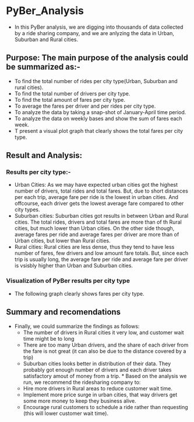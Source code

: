 # PyBer_Analysis
* In this PyBer analysis, we are digging into thousands of data collected by a ride sharing company, and we are anlyzing the data in Urban, Suburban and Rural cities. 
## Purpose: The main purpose of the analysis could be summarized as:-
   * To find the total number of rides per city type(Urban, Suburban and rural cities).
   * To find the total number of drivers per city type.
   * To find the total amount of fares per city type.
   * To average the fares per driver and per rides per city type.
   * To analyze the data by taking a snap-shot of January-April time period.
   * To analyze the data on weekly bases and show the sum of fares each week.
   * T present a visual plot graph that clearly shows the total fares per city type.

## Result and Analysis:
 ### Results per city type:-
 * Urban Cities: As we may have expected urban cities got the highest number of drivers, total rides and total fares. But, due to short distances per each trip, average fare per ride is the lowest in urban cities. And offcourse, each driver gets the lowest average fare compared to other city types.
* Suburban cities: Suburban cities got results in between Urban and Rural cities. The total rides, drivers and total fares are more than of th Rural cities, but much lower than Urban cities. On the other side though, average fares per ride and average fares per driver are more than of Urban cities, but lower than Rural cities.
* Rural cities: Rural cities are less dense, thus they tend to have less number of fares, few drivers and low amount fare totals. But, since each trip is usually long, the average fare per ride and average fare per driver is vsisbly higher than Urban and Suburban cities.

### Visualization of PyBer results per city type
* The following graph clearly shows fares per city type.

## Summary and recomendations
   * Finally, we could summarize the findings as follows:
     - The number of drivers in Rural cities it very low, and customer wait time might be to long
     - There are too many Urban drivers, and the share of each driver from the fare is not great (it can also be due to the distance covered by a trip)
     - Suburban cities looks better in distribution of their data. They probably got enough number of drivers and each driver takes satisfactory amout of money from a trip.
    * Based on the analysis we run, we recommend the ridesharing company to:
      - Hire more drivers in Rural areas to reduce customer wait time.
      - Implement more price surge in urban cities, that way drivers get some more money to keep they business alive.
      - Encourage rural customers to schedule a ride rather than requesting (this will lower customer wait time).
